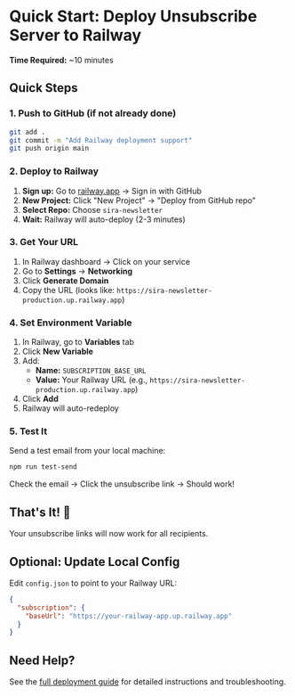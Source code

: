 # Quick Start: Deploy Unsubscribe Server to Railway

**Time Required:** ~10 minutes

## Quick Steps

### 1. Push to GitHub (if not already done)

```bash
git add .
git commit -m "Add Railway deployment support"
git push origin main
```

### 2. Deploy to Railway

1. **Sign up:** Go to [railway.app](https://railway.app) → Sign in with GitHub
2. **New Project:** Click "New Project" → "Deploy from GitHub repo"
3. **Select Repo:** Choose `sira-newsletter`
4. **Wait:** Railway will auto-deploy (2-3 minutes)

### 3. Get Your URL

1. In Railway dashboard → Click on your service
2. Go to **Settings** → **Networking**
3. Click **Generate Domain**
4. Copy the URL (looks like: `https://sira-newsletter-production.up.railway.app`)

### 4. Set Environment Variable

1. In Railway, go to **Variables** tab
2. Click **New Variable**
3. Add:
   - **Name:** `SUBSCRIPTION_BASE_URL`
   - **Value:** Your Railway URL (e.g., `https://sira-newsletter-production.up.railway.app`)
4. Click **Add**
5. Railway will auto-redeploy

### 5. Test It

Send a test email from your local machine:

```bash
npm run test-send
```

Check the email → Click the unsubscribe link → Should work!

## That's It! 🎉

Your unsubscribe links will now work for all recipients.

## Optional: Update Local Config

Edit `config.json` to point to your Railway URL:

```json
{
  "subscription": {
    "baseUrl": "https://your-railway-app.up.railway.app"
  }
}
```

## Need Help?

See the [full deployment guide](../setup/RAILWAY_DEPLOYMENT.md) for detailed instructions and troubleshooting.

